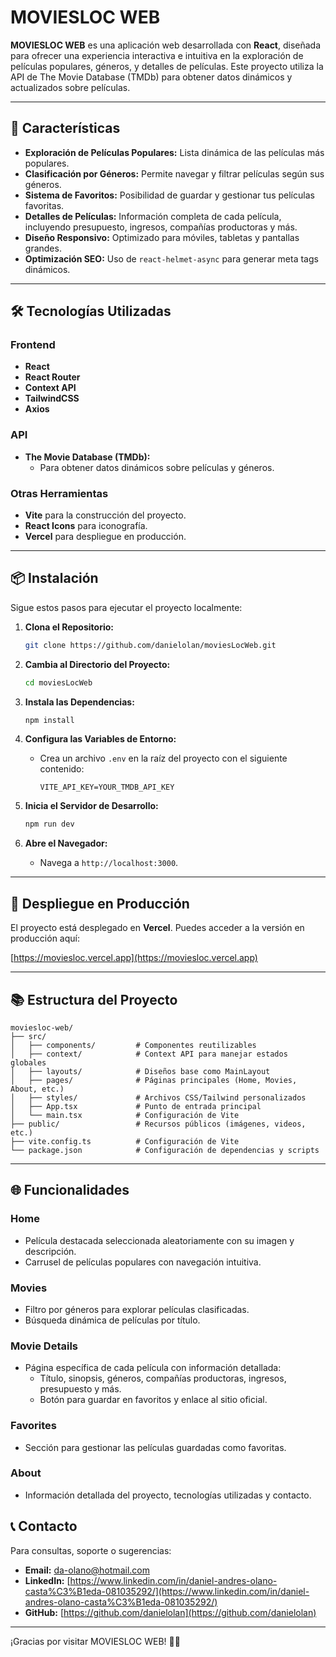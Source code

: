 # MOVIESLOC WEB

**MOVIESLOC WEB** es una aplicación web desarrollada con **React**, diseñada para ofrecer una experiencia interactiva e intuitiva en la exploración de películas populares, géneros, y detalles de películas. Este proyecto utiliza la API de The Movie Database (TMDb) para obtener datos dinámicos y actualizados sobre películas.

---

## 🌟 Características

- **Exploración de Películas Populares:** Lista dinámica de las películas más populares.
- **Clasificación por Géneros:** Permite navegar y filtrar películas según sus géneros.
- **Sistema de Favoritos:** Posibilidad de guardar y gestionar tus películas favoritas.
- **Detalles de Películas:** Información completa de cada película, incluyendo presupuesto, ingresos, compañías productoras y más.
- **Diseño Responsivo:** Optimizado para móviles, tabletas y pantallas grandes.
- **Optimización SEO:** Uso de `react-helmet-async` para generar meta tags dinámicos.

---

## 🛠️ Tecnologías Utilizadas

### Frontend
- **React**
- **React Router**
- **Context API**
- **TailwindCSS**
- **Axios**

### API
- **The Movie Database (TMDb):**
  - Para obtener datos dinámicos sobre películas y géneros.

### Otras Herramientas
- **Vite** para la construcción del proyecto.
- **React Icons** para iconografía.
- **Vercel** para despliegue en producción.

---

## 📦 Instalación

Sigue estos pasos para ejecutar el proyecto localmente:

1. **Clona el Repositorio:**
   ```bash
   git clone https://github.com/danielolan/moviesLocWeb.git
   ```

2. **Cambia al Directorio del Proyecto:**
   ```bash
   cd moviesLocWeb
   ```

3. **Instala las Dependencias:**
   ```bash
   npm install
   ```

4. **Configura las Variables de Entorno:**
   - Crea un archivo `.env` en la raíz del proyecto con el siguiente contenido:
     ```env
     VITE_API_KEY=YOUR_TMDB_API_KEY
     ```

5. **Inicia el Servidor de Desarrollo:**
   ```bash
   npm run dev
   ```

6. **Abre el Navegador:**
   - Navega a `http://localhost:3000`.

---

## 🚀 Despliegue en Producción

El proyecto está desplegado en **Vercel**. Puedes acceder a la versión en producción aquí:

[https://moviesloc.vercel.app](https://moviesloc.vercel.app)

---

## 📚 Estructura del Proyecto

```plaintext
moviesloc-web/
├── src/
│   ├── components/         # Componentes reutilizables
│   ├── context/            # Context API para manejar estados globales
│   ├── layouts/            # Diseños base como MainLayout
│   ├── pages/              # Páginas principales (Home, Movies, About, etc.)
│   ├── styles/             # Archivos CSS/Tailwind personalizados
│   ├── App.tsx             # Punto de entrada principal
│   └── main.tsx            # Configuración de Vite
├── public/                 # Recursos públicos (imágenes, videos, etc.)
├── vite.config.ts          # Configuración de Vite
└── package.json            # Configuración de dependencias y scripts
```

---

## 🌐 Funcionalidades

### Home
- Película destacada seleccionada aleatoriamente con su imagen y descripción.
- Carrusel de películas populares con navegación intuitiva.

### Movies
- Filtro por géneros para explorar películas clasificadas.
- Búsqueda dinámica de películas por título.

### Movie Details
- Página específica de cada película con información detallada:
  - Título, sinopsis, géneros, compañías productoras, ingresos, presupuesto y más.
  - Botón para guardar en favoritos y enlace al sitio oficial.

### Favorites
- Sección para gestionar las películas guardadas como favoritas.

### About
- Información detallada del proyecto, tecnologías utilizadas y contacto.


## 📞 Contacto

Para consultas, soporte o sugerencias:

- **Email:** da-olano@hotmail.com
- **LinkedIn:** [https://www.linkedin.com/in/daniel-andres-olano-casta%C3%B1eda-081035292/](https://www.linkedin.com/in/daniel-andres-olano-casta%C3%B1eda-081035292/)
- **GitHub:** [https://github.com/danielolan](https://github.com/danielolan)

---

¡Gracias por visitar MOVIESLOC WEB! 🎥🍿

